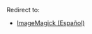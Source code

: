 Redirect to:

*   [ImageMagick (Español)](/index.php/ImageMagick_(Espa%C3%B1ol) "ImageMagick (Español)")